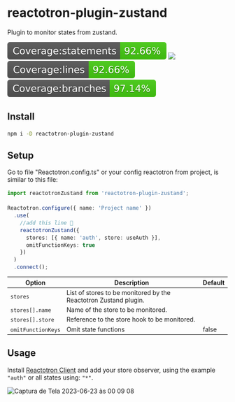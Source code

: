 # reactotron-plugin-zustand

Plugin to monitor states from zustand.

![](./docs/badge-statements.svg) ![](./docs/badge-functions.svg) ![](./docs/badge-lines.svg) ![](./docs/badge-branches.svg)

## Install

```bash
npm i -D reactotron-plugin-zustand
```

## Setup

Go to file "Reactotron.config.ts" or your config reactotron from project, is similar to this file:

```ts
import reactotronZustand from 'reactotron-plugin-zustand';

Reactotron.configure({ name: 'Project name' })
  .use(
    //add this line 🙌
    reactotronZustand({
      stores: [{ name: 'auth', store: useAuth }],
      omitFunctionKeys: true
    })
  )
  .connect();
```

| Option             | Description                                                      | Default |
| ------------------ | ---------------------------------------------------------------- | ------- |
| `stores`           | List of stores to be monitored by the Reactotron Zustand plugin. |         |
| `stores[].name`    | Name of the store to be monitored.                               |         |
| `stores[].store`   | Reference to the store hook to be monitored.                     |         |
| `omitFunctionKeys` | Omit state functions                                             | false   |

## Usage

Install [Reactotron Client](https://github.com/infinitered/reactotron/tree/master) and add your store observer, using the example `"auth"` or all states using: `"*"`.

<img width="602" alt="Captura de Tela 2023-06-23 às 00 09 08" src="https://raw.githubusercontent.com/joalisonpereira/reactotron-plugin-zustand/master/docs/tron2.png">
